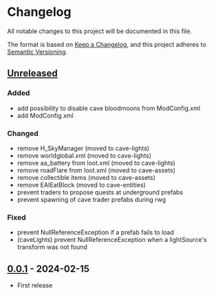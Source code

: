 # Changelog

All notable changes to this project will be documented in this file.

The format is based on [Keep a Changelog](https://keepachangelog.com/en/1.1.0/), and this project adheres to [Semantic Versioning](https://semver.org/spec/v2.0.0.html).

## [Unreleased]

### Added
- add possibility to disable cave bloodmoons from ModConfig.xml
- add ModConfig.xml

### Changed
- remove H_SkyManager (moved to cave-lights)
- remove worldglobal.xml (moved to cave-lights)
- remove aa_battery from loot.xml (moved to cave-lights)
- remove roadFlare from loot.xml (moved to cave-assets)
- remove collectible items (moved to cave-assets)
- remove EAIEatBlock (moved to cave-entities)
- prevent traders to propose quests at underground prefabs
- prevent spawning of cave trader prefabs during rwg

### Fixed
- prevent NullReferenceException if a prefab fails to load
- (caveLights) prevent NullReferenceException when a lightSource's transform was not found

## [0.0.1] - 2024-02-15

- First release


[unreleased]: https://github.com/VisualDev-FR/7D2D-Procedural-Caves/compare/master...unreleased
[0.0.2]: https://github.com/VisualDev-FR/7D2D-Procedural-Caves/compare/0.0.1...0.0.2
[0.0.1]: https://github.com/VisualDev-FR/7D2D-Procedural-Caves/tree/0.0.1

